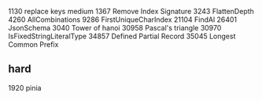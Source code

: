 1130 replace keys medium
1367 Remove Index Signature 
3243 FlattenDepth
4260 AllCombinations
9286 FirstUniqueCharIndex
21104 FindAl
26401 JsonSchema
3040 Tower of hanoi
30958 Pascal's triangle
30970 IsFixedStringLiteralType
34857 Defined Partial Record
35045 Longest Common Prefix

## hard

1920 pinia
